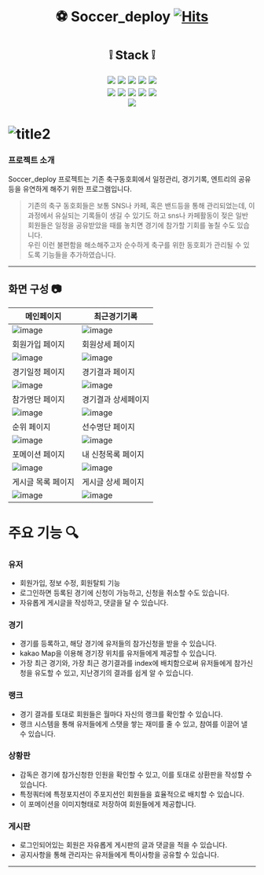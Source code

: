 # <div align=center> :soccer:  Soccer_deploy [![Hits](https://hits.seeyoufarm.com/api/count/incr/badge.svg?url=https%3A%2F%2Fgithub.com%2Fjanghaneol%2Fsoccer_deploy.git&count_bg=%2379C83D&title_bg=%23111111&icon=&icon_color=%23E7E7E7&title=hits&edge_flat=false)](https://hits.seeyoufarm.com)
</div>

## <div align=center> <h3>:grey_exclamation: Stack :grey_exclamation:</h3>  <img src="https://img.shields.io/badge/Spring Boot-6DB33F?style=for-the-badge&logo=Spring Boot&logoColor=white"/> <img src="https://img.shields.io/badge/Java-004088?style=for-the-badge&logo=&logoColor=white"/> <img src="https://img.shields.io/badge/JPA-000000?style=for-the-badge&logo=&logoColor=white"/> <img src="https://img.shields.io/badge/MyBatis-289E6D?style=for-the-badge&logo=&logoColor=white"/> <img src="https://img.shields.io/badge/Oracle-F80000?style=for-the-badge&logo=Oracle&logoColor=white"/><br><img src="https://img.shields.io/badge/Java Script-F7DF1E?style=for-the-badge&logo=JavaScript&logoColor=white"/> <img src="https://img.shields.io/badge/Bootstrap-7952B3?style=for-the-badge&logo=Bootstrap&logoColor=white"/> <img src="https://img.shields.io/badge/HTML-E34F26?style=for-the-badge&logo=HTML5&logoColor=white"/> <img src="https://img.shields.io/badge/CSS-1572B6?style=for-the-badge&logo=CSS3&logoColor=white"/> <img src="https://img.shields.io/badge/Jquery-0769AD?style=for-the-badge&logo=jQuery&logoColor=white"/><br><img src="https://img.shields.io/badge/GitHub-181717?style=for-the-badge&logo=GitHub&logoColor=white"/> </div>

# ![title2](https://user-images.githubusercontent.com/43395355/220569717-68530154-5131-4418-a862-cee00b95b826.png)

### 프로젝트 소개
Soccer_deploy 프로젝트는 기존 축구동호회에서 일정관리, 경기기록, 엔트리의 공유등을 유연하게 해주기 위한 프로그램입니다.  
> 기존의 축구 동호회들은 보통 SNS나 카페, 혹은 밴드등을 통해 관리되었는데, 이 과정에서 유실되는 기록들이 생길 수 있기도 하고 sns나 카페활동이 젖은 일반 회원들은 일정을 공유받았을 때를 놓치면 경기에 참가할 기회를 놓칠 수도 있습니다.  
우린 이런 불편함을 해소해주고자 순수하게 축구를 위한 동호회가 관리될 수 있도록 기능들을 추가하였습니다. 
---
## 화면 구성 :camera:
|메인페이지|최근경기기록|
|-----|-----|
![image](https://user-images.githubusercontent.com/43395355/222040496-c2deae61-fff6-4db2-b17f-65e3d565c125.png) | ![image](https://user-images.githubusercontent.com/43395355/222040636-e21aa9d1-f293-489f-907c-cdafb109fed4.png) 
|회원가입 페이지|회원상세 페이지|
![image](https://user-images.githubusercontent.com/43395355/222041075-97422b97-3bbb-4d90-908b-c13fcf0ec12c.png) | ![image](https://user-images.githubusercontent.com/43395355/222041160-a0081e67-3392-44b4-8115-86e2efac255e.png)
|경기일정 페이지|경기결과 페이지|
![image](https://user-images.githubusercontent.com/43395355/222041427-ca49fdd7-c698-4ea3-9c2b-3a6647985d71.png) | ![image](https://user-images.githubusercontent.com/43395355/222041578-d277db35-dcb8-440f-bcd0-dccbbce9b681.png)
|참가명단 페이지|경기결과 상세페이지|
![image](https://user-images.githubusercontent.com/43395355/222041841-245b3d56-a4ca-430f-859e-b00ef2bfa6fa.png) | ![image](https://user-images.githubusercontent.com/43395355/222041885-b3fa5784-679b-4819-841e-dd5be696ae63.png)
|순위 페이지|선수명단 페이지|
![image](https://user-images.githubusercontent.com/43395355/222041977-606b7def-3c9c-4917-91b5-7b34e5337cb2.png) | ![image](https://user-images.githubusercontent.com/43395355/222042172-2ca5f751-63fa-422e-8978-59b2b10aa6eb.png)
|포메이션 페이지|내 신청목록 페이지|
![image](https://user-images.githubusercontent.com/43395355/222042255-b4d16189-b836-490a-9ccf-47780ba8bb96.png) | ![image](https://user-images.githubusercontent.com/43395355/222042365-66ace12a-df91-4a30-be82-d4fdbaa91fdf.png)
|게시글 목록 페이지|게시글 상세 페이지|
![image](https://user-images.githubusercontent.com/43395355/222043131-16ebc6b8-df33-4b26-b3f9-3e6ca02cac72.png) | ![image](https://user-images.githubusercontent.com/43395355/222043190-6fdfa36d-a4ff-43f0-a276-293af784c84d.png)

# 주요 기능 :mag:
### 유저
  - 회원가입, 정보 수정, 회원탈퇴 기능
  - 로그인하면 등록된 경기에 신청이 가능하고, 신청을 취소할 수도 있습니다.
  - 자유롭게 게시글을 작성하고, 댓글을 달 수 있습니다.
### 경기
  - 경기를 등록하고, 해당 경기에 유저들의 참가신청을 받을 수 있습니다.
  - kakao Map을 이용해 경기장 위치를 유저들에게 제공할 수 있습니다.
  - 가장 최근 경기와, 가장 최근 경기결과를 index에 배치함으로써 유저들에게 참가신청을 유도할 수 있고, 지난경기의 결과를 쉽게 알 수 있습니다.
### 랭크
  - 경기 결과를 토대로 회원들은 월마다 자신의 랭크를 확인할 수 있습니다.
  - 랭크 시스템을 통해 유저들에게 스탯을 쌓는 재미를 줄 수 있고, 참여를 이끌어 낼 수 있습니다.
### 상황판
  - 감독은 경기에 참가신청한 인원을 확인할 수 있고, 이를 토대로 상환판을 작성할 수 있습니다. 
  - 특정쿼터에 특정포지션이 주포지션인 회원들을 효율적으로 배치할 수 있습니다.
  - 이 포메이션을 이미지형태로 저장하여 회원들에게 제공합니다.
### 게시판
  - 로그인되어있는 회원은 자유롭게 게시판의 글과 댓글을 적을 수 있습니다.
  - 공지사항을 통해 관리자는 유저들에게 특이사항을 공유할 수 있습니다.
---
